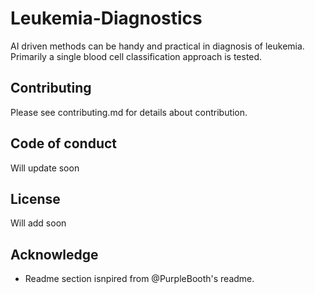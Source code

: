 # Leukemia-Diagnostics
AI driven methods can be handy and practical in diagnosis of leukemia. Primarily a single blood cell classification approach is tested.

## Contributing
Please see contributing.md for details about contribution.

## Code of conduct
Will update soon

## License
Will add soon

## Acknowledge
* Readme section isnpired from @PurpleBooth's readme.
